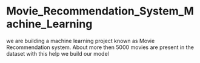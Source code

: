 # Movie_Recommendation_System_Machine_Learning
we are building a machine learning project known as Movie Recommendation system. About more then 5000 movies are present in the dataset with this help we build our model
